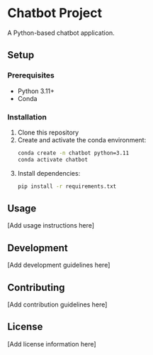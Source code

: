 # Chatbot Project

A Python-based chatbot application.

## Setup

### Prerequisites
- Python 3.11+
- Conda

### Installation

1. Clone this repository
2. Create and activate the conda environment:
   ```bash
   conda create -n chatbot python=3.11
   conda activate chatbot
   ```
3. Install dependencies:
   ```bash
   pip install -r requirements.txt
   ```

## Usage

[Add usage instructions here]

## Development

[Add development guidelines here]

## Contributing

[Add contribution guidelines here]

## License

[Add license information here]
